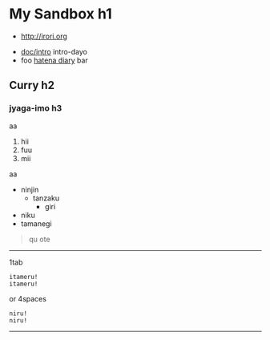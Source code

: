 My Sandbox h1
===============

  - http://irori.org

* [doc/intro](sandbox/blob/master/doc/intro.md) intro-dayo
* foo [hatena diary](http://d.hatena.ne.jp/hirose31/) bar

Curry h2
-------------

### jyaga-imo h3

aa

1. hii
2. fuu
3. mii

aa

* ninjin
  * tanzaku
    * giri
* niku
* tamanegi

> qu
> ote

---

1tab

	itameru!
	itameru!

or 4spaces

    niru!
    niru!

---

